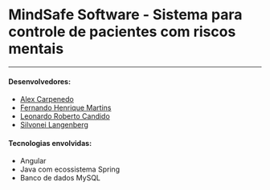 # MindSafe Software - Sistema para controle de pacientes com riscos mentais
---

#### Desenvolvedores:
- [Alex Carpenedo]('https://github.com/alexcarpenedo')
- [Fernando Henrique Martins]('https://github.com/fernandoFHM')
- [Leonardo Roberto Candido]('https://github.com/leonardovere')
- [Silvonei Langenberg]('https://github.com/xxsilvoxx')

#### Tecnologias envolvidas:

- Angular
- Java com ecossistema Spring
- Banco de dados MySQL